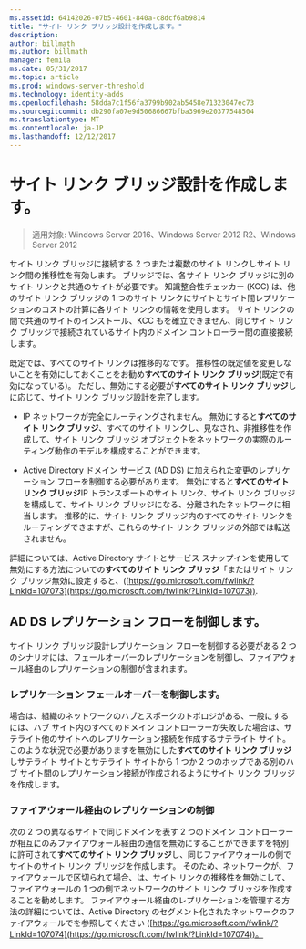 ```yaml
---
ms.assetid: 64142026-07b5-4601-840a-c8dcf6ab9814
title: "サイト リンク ブリッジ設計を作成します。"
description: 
author: billmath
ms.author: billmath
manager: femila
ms.date: 05/31/2017
ms.topic: article
ms.prod: windows-server-threshold
ms.technology: identity-adds
ms.openlocfilehash: 58dda7c1f56fa3799b902ab5458e71323047ec73
ms.sourcegitcommit: db290fa07e9d50686667bfba3969e20377548504
ms.translationtype: MT
ms.contentlocale: ja-JP
ms.lasthandoff: 12/12/2017
---
```

# <a name="creating-a-site-link-bridge-design"></a>サイト リンク ブリッジ設計を作成します。

>適用対象: Windows Server 2016、Windows Server 2012 R2、Windows Server 2012

サイト リンク ブリッジに接続する 2 つまたは複数のサイト リンクしサイト リンク間の推移性を有効します。 ブリッジでは、各サイト リンク ブリッジに別のサイト リンクと共通のサイトが必要です。 知識整合性チェッカー (KCC) は、他のサイト リンク ブリッジの 1 つのサイト リンクにサイトとサイト間レプリケーションのコストの計算に各サイト リンクの情報を使用します。 サイト リンクの間で共通のサイトのインストール、KCC もを確立できません、同じサイト リンク ブリッジで接続されているサイト内のドメイン コントローラー間の直接接続します。  
  
既定では、すべてのサイト リンクは推移的なです。 推移性の既定値を変更しないことを有効にしておくことをお勧め**すべてのサイト リンク ブリッジ**(既定で有効になっている)。 ただし、無効にする必要が**すべてのサイト リンク ブリッジ**しに応じて、サイト リンク ブリッジ設計を完了します。  
  
-   IP ネットワークが完全にルーティングされません。 無効にすると**すべてのサイト リンク ブリッジ**、すべてのサイト リンクし、見なされ、非推移性を作成して、サイト リンク ブリッジ オブジェクトをネットワークの実際のルーティング動作のモデルを構成することができます。  
  
-   Active Directory ドメイン サービス (AD DS) に加えられた変更のレプリケーション フローを制御する必要があります。 無効にすると**すべてのサイト リンク ブリッジ**IP トランスポートのサイト リンク、サイト リンク ブリッジを構成して、サイト リンク ブリッジになる、分離されたネットワークに相当します。 推移的に、サイト リンク ブリッジ内のすべてのサイト リンクをルーティングできますが、これらのサイト リンク ブリッジの外部では転送されません。  
  
詳細については、Active Directory サイトとサービス スナップインを使用して無効にする方法についての**すべてのサイト リンク ブリッジ**「またはサイト リンク ブリッジ無効に設定すると、([https://go.microsoft.com/fwlink/?LinkId=107073](https://go.microsoft.com/fwlink/?LinkId=107073)).  
  
## <a name="controlling-ad-ds-replication-flow"></a>AD DS レプリケーション フローを制御します。  
サイト リンク ブリッジ設計レプリケーション フローを制御する必要がある 2 つのシナリオには、フェールオーバーのレプリケーションを制御し、ファイアウォール経由のレプリケーションの制御が含まれます。  
  
### <a name="controlling-replication-failover"></a>レプリケーション フェールオーバーを制御します。  
場合は、組織のネットワークのハブとスポークのトポロジがある、一般にするには、ハブ サイト内のすべてのドメイン コントローラーが失敗した場合は、サテライト他のサイトへのレプリケーション接続を作成するサテライト サイト。 このような状況で必要がありますを無効にした**すべてのサイト リンク ブリッジ**しサテライト サイトとサテライト サイトから 1 つか 2 つのホップである別のハブ サイト間のレプリケーション接続が作成されるようにサイト リンク ブリッジを作成します。  
  
### <a name="controlling-replication-through-a-firewall"></a>ファイアウォール経由のレプリケーションの制御  
次の 2 つの異なるサイトで同じドメインを表す 2 つのドメイン コントローラーが相互にのみファイアウォール経由の通信を無効にすることができますを特別に許可されて**すべてのサイト リンク ブリッジ**し、同じファイアウォールの側でサイトのサイト リンク ブリッジを作成します。 そのため、ネットワークが、ファイアウォールで区切られて場合、は、サイト リンクの推移性を無効にして、ファイアウォールの 1 つの側でネットワークのサイト リンク ブリッジを作成することを勧めします。 ファイアウォール経由のレプリケーションを管理する方法の詳細については、Active Directory のセグメント化されたネットワークのファイアウォールでを参照してください ([https://go.microsoft.com/fwlink/?LinkId=107074](https://go.microsoft.com/fwlink/?LinkId=107074))。  
  


